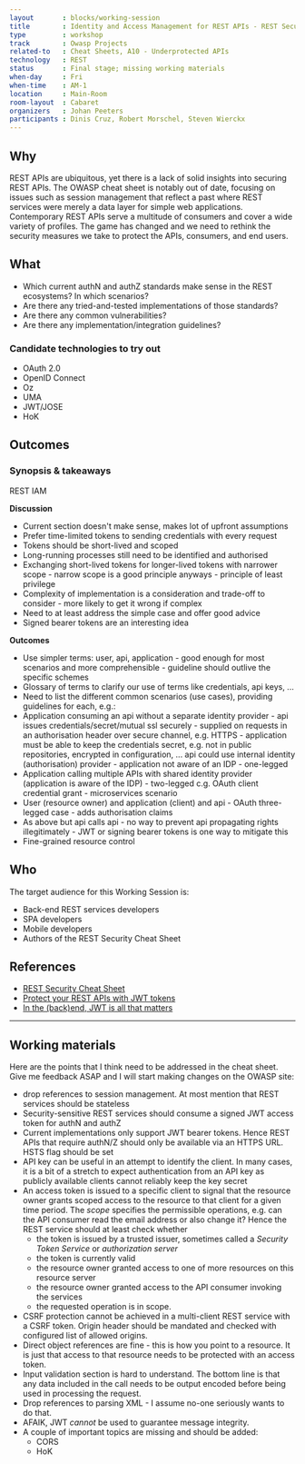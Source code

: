```yaml
---
layout       : blocks/working-session
title        : Identity and Access Management for REST APIs - REST Security Cheat Sheet
type         : workshop
track        : Owasp Projects
related-to   : Cheat Sheets, A10 - Underprotected APIs
technology   : REST
status       : Final stage; missing working materials
when-day     : Fri
when-time    : AM-1
location     : Main-Room
room-layout  : Cabaret
organizers   : Johan Peeters
participants : Dinis Cruz, Robert Morschel, Steven Wierckx
---
```


## Why

REST APIs are ubiquitous, yet there is a lack of solid insights into securing REST APIs. The OWASP cheat sheet is notably out of date, focusing on issues such as session management that reflect a past where REST services were merely a data layer for simple web applications. Contemporary REST APIs serve a multitude of consumers and cover a wide variety of profiles. The game has changed and we need to rethink the security measures we take to protect the APIs, consumers, and end users.

## What

- Which current authN and authZ standards make sense in the REST ecosystems? In which scenarios?
- Are there any tried-and-tested implementations of those standards?
- Are there any common vulnerabilities?
- Are there any implementation/integration guidelines?

### Candidate technologies to try out

- OAuth 2.0
- OpenID Connect
- Oz
- UMA
- JWT/JOSE
- HoK

## Outcomes

### Synopsis & takeaways

REST IAM

**Discussion**

- Current section doesn't make sense, makes lot of upfront assumptions
- Prefer time-limited tokens to sending credentials with every request
- Tokens should be short-lived and scoped
- Long-running processes still need to be identified and authorised
- Exchanging short-lived tokens for longer-lived tokens with narrower scope - narrow scope is a good principle anyways - principle of least privilege
- Complexity of implementation is a consideration and trade-off to consider - more likely to get it wrong if complex
- Need to at least address the simple case and offer good advice
- Signed bearer tokens are an interesting idea

**Outcomes**

- Use simpler terms: user, api, application - good enough for most scenarios and more comprehensible - guideline should outlive the specific schemes
- Glossary of terms to clarify our use of terms like credentials, api keys, ...
- Need to list the different common scenarios (use cases), providing guidelines for each, e.g.:
- Application consuming an api without a separate identity provider - api issues credentials/secret/mutual ssl securely - supplied on requests in an authorisation header over secure channel, e.g. HTTPS - application must be able to keep the credentials secret, e.g. not in public repositories, encrypted in configuration, ...  api could use internal identity (authorisation) provider - application not aware of an IDP - one-legged
- Application calling multiple APIs with shared identity provider (application is aware of the IDP) - two-legged c.g. OAuth client credential grant - microservices scenario
- User (resource owner) and application (client) and api - OAuth three-legged case - adds authorisation claims
- As above but api calls api - no way to prevent api propagating rights illegitimately - JWT or signing bearer tokens is one way to mitigate this
- Fine-grained resource control 


## Who

The target audience for this Working Session is:

- Back-end REST services developers
- SPA developers
- Mobile developers
- Authors of the REST Security Cheat Sheet


## References

- [REST Security Cheat Sheet](https://www.owasp.org/index.php/REST_Security_Cheat_Sheet)
- [Protect your REST APIs with JWT tokens](http://yo1peeters.blogspot.com/2017/06/protect-your-rest-apis-with-jwt-tokens.html)
- [In the (back)end, JWT is all that matters](http://yo1peeters.blogspot.com/2017/06/in-backend-jwt-is-all-that-matters.html)

---

## Working materials

Here are the points that I think need to be addressed in the cheat sheet. Give me feedback ASAP and I will start making changes on the OWASP site:
* drop references to session management. At most mention that REST services should be stateless
* Security-sensitive REST services should consume a signed JWT access token for authN and authZ
* Current implementations only support JWT bearer tokens. Hence REST APIs that require authN/Z should only be available via an HTTPS URL. HSTS flag should be set
* API key can be useful in an attempt to identify the client. In many cases, it is a bit of a stretch to expect authentication from an API key as publicly available clients cannot reliably keep the key secret
* An access token is issued to a specific client to signal that the resource owner grants scoped access to the resource to that client for a given time period. The *scope* specifies the permissible operations, e.g. can the API consumer read the email address or also change it? Hence the REST service should at least check whether
     * the token is issued by a trusted issuer, sometimes called a *Security Token Service* or *authorization server*
     * the token is currently valid
     * the resource owner granted access to one of more resources on this resource server
     * the resource owner granted access to the API consumer invoking the services
     * the requested operation is in scope.
* CSRF protection cannot be achieved in a multi-client REST service with a CSRF token. Origin header should be mandated and checked with configured list of allowed origins.
* Direct object references are fine - this is how you point to a resource. It is just that access to that resource needs to be protected with an access token.
* Input validation section is hard to understand. The bottom line is that any data included in the call needs to be output encoded before being used in processing the request.
* Drop references to parsing XML - I assume no-one seriously wants to do that.
* AFAIK, JWT *cannot* be used to guarantee message integrity.
* A couple of important topics are missing and should be added:
    * CORS
    * HoK
